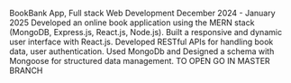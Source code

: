 BookBank App, Full stack Web Development                                                                                            December 2024 - January 2025
Developed an online book application using the MERN stack (MongoDB, Express.js, React.js, Node.js).
Built a responsive and dynamic user interface with React.js.
Developed RESTful APIs for handling book data, user authentication. 
Used MongoDb and Designed a schema with Mongoose for structured data management.
TO OPEN GO IN MASTER BRANCH
